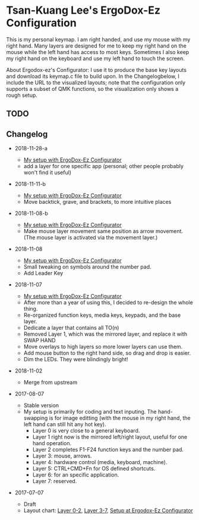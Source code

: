 # Tsan-Kuang Lee's ErgoDox-Ez Configuration

This is my personal keymap. I am right handed, and use my mouse with my right hand. Many layers are designed for me to keep my right hand on the mouse while the left hand has access to most keys. Sometimes I also keep my right hand on the keyboard and use my left hand to touch the screen.

About Ergodox-ez's Configurator: I use it to produce the base key layouts and download its keymap.c file to build upon. In the Changelogbelow, I include the URL to the visualized layouts; note that the configuration only supports a subset of QMK functions, so the visualization only shows a rough setup.

## TODO

## Changelog

* 2018-11-28-a
  * [My setup with ErgoDox-Ez Configurator](https://configure.ergodox-ez.com/layouts/MeOr)
  * add a layer for one specific app (personal; other people probably won't find it useful)

* 2018-11-11-b
  * [My setup with ErgoDox-Ez Configurator](https://configure.ergodox-ez.com/layouts/LzVA/)
  * Move backtick, grave, and brackets, to more intuitive places

* 2018-11-08-b
  * [My setup with ErgoDox-Ez Configurator](https://configure.ergodox-ez.com/layouts/oBGr)
  * Make mouse layer movement same position as arrow movement. (The mouse layer is activated via the movement layer.)

* 2018-11-08
  * [My setup with ErgoDox-Ez Configurator](https://configure.ergodox-ez.com/layouts/amWo)
  * Small tweaking on symbols around the number pad.
  * Add Leader Key

* 2018-11-07
  * [My setup with ErgoDox-Ez Configurator](https://configure.ergodox-ez.com/layouts/XlaM)
  * After more than a year of using this, I decided to re-design the whole thing.
  * Re-organized function keys, media keys, keypads, and the base layer.
  * Dedicate a layer that contains all TO(n)
  * Removed Layer 1, which was the mirrored layer, and replace it with SWAP HAND
  * Move overlays to high layers so more lower layers can use them.
  * Add mouse button to the right hand side, so drag and drop is easier.
  * Dim the LEDs. They were blindingly bright!

* 2018-11-02
  * Merge from upstream

* 2017-08-07
  * Stable version
  * My setup is primarily for coding and text inputing. The hand-swapping is for image editting (with the mouse in my right hand, the left hand can still hit any hot key).
    * Layer 0 is very close to a general keyboard.
    * Layer 1 right now is the mirrored left/right layout, useful for one hand operation.
    * Layer 2 completes F1-F24 function keys and the number pad.
    * Layer 3: mouse, arrows.
    * Layer 4: hardware control (media, keyboard, machine).
    * Layer 5: CTRL+CMD+Fn for OS defined shortcuts.
    * Layer 6: for an specific application.
    * Layer 7: reserved.

* 2017-07-07
  * Draft
  * Layout chart: [Layer 0-2](https://i.imgur.com/co6QRi3), [Layer 3-7](https://i.imgur.com/dZ3P2kc), [Setup at Ergodox-Ez Configurator](https://configure.ergodox-ez.com/layouts/XlOo)
